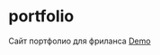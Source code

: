 # portfolio
Сайт портфолио для фриланса
<a href="https://hasanovhamzat.github.io/portfolio/">Demo</a>
